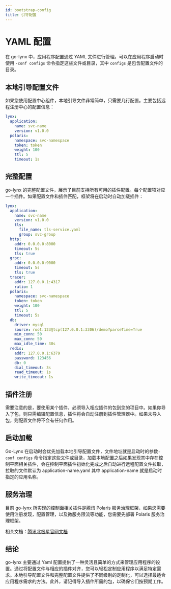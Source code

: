 ```yaml
---
id: bootstrap-config
title: 引导配置
---
```


# YAML 配置

在 go-lynx 中，应用程序配置通过 YAML 文件进行管理。可以在应用程序启动时使用 `-conf configs` 命令指定这些文件或目录，其中 `configs` 是包含配置文件的目录。

## 本地引导配置文件

如果您使用配置中心组件，本地引导文件非常简单，只需要几行配置。主要包括远程注册中心的配置信息：

```yaml
lynx:
  application:
    name: svc-name
    version: v1.0.0
  polaris:
    namespace: svc-namespace
    token: token
    weight: 100
    ttl: 5
    timeout: 1s
```

## 完整配置

go-lynx 的完整配置文件，展示了目前支持所有可用的插件配置。每个配置项对应一个插件。如果配置文件和插件匹配，框架将在启动时自动加载插件：

```yaml
lynx:
  application:
    name: svc-name
    version: v1.0.0
    tls:
      file_name: tls-service.yaml
      group: svc-group
  http:
    addr: 0.0.0.0:8000
    timeout: 5s
    tls: true
  grpc:
    addr: 0.0.0.0:9000
    timeout: 5s
    tls: true
  tracer:
    addr: 127.0.0.1:4317
    ratio: 1
  polaris:
    namespace: svc-namespace
    token: token
    weight: 100
    ttl: 5
    timeout: 5s
  db:
    driver: mysql
    source: root:123@tcp(127.0.0.1:3306)/demo?parseTime=True
    min_conn: 50
    max_conn: 50
    max_idle_time: 30s
  redis:
    addr: 127.0.0.1:6379
    password: 123456
    db: 0
    dial_timeout: 3s
    read_timeout: 1s
    write_timeout: 1s
```

## 插件注册

需要注意的是，要使用某个插件，必须导入相应插件的包到您的项目中。如果你导入了包，则只需编辑配置信息，插件将会自动注册到插件管理器中。如果未导入包，则配置文件将不会有任何作用。

## 启动加载

Go-Lynx 在启动时会优先加载本地引导配置文件，文件地址就是启动时的参数`-conf configs` 命令指定这些文件或目录，加载本地配置之后如果发现其中存在控制平面相关插件，会在控制平面插件初始化完成之后自动进行远程配置文件拉取，拉取的文件默认为 application-name.yaml 其中 application-name 就是启动时指定的应用名称。

## 服务治理

目前 go-lynx 所实现的控制面相关插件是腾讯 Polaris 服务治理框架，如果您需要使用注册发现，配置管理，以及微服务限流等功能，您需要先部署 Polaris 服务治理框架。

相关文档：[腾讯北极星官网文档](https://polarismesh.cn/docs)

## 结论

go-lynx 主要通过 Yaml 配置提供了一种灵活且简单的方式来管理应用程序的设置。通过将配置文件与相应的插件对齐，您可以轻松定制应用程序以满足特定需求。本地引导配置文件和完整配置文件提供了不同级别的定制化，可以选择最适合应用程序需求的方法。此外，请记得导入插件所需的包，以确保它们按预期工作。